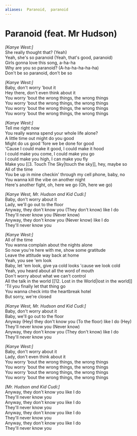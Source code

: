 ```yaml
---
aliases:  Paranoid,  paranoid
---
```


# Paranoid (feat. Mr Hudson)

_[Kanye West:]_  
She really thought that? (Yeah)  
Yeah, she's so paranoid (Yeah, that's good, paranoid)  
Girls gonna love this song, a-ha-ha  
Why are you so paranoid? (A-ha-ha-ha-ha-ha)  
Don't be so paranoid, don't be so  

_[Kanye West:]_  
Baby, don't worry 'bout it  
Hey there, don't even think about it  
You worry 'bout the wrong things, the wrong things  
You worry 'bout the wrong things, the wrong things  
You worry 'bout the wrong things, the wrong things  
You worry 'bout the wrong things, the wrong things  

_[Kanye West:]_  
Tell me right now  
You really wanna spend your whole life alone?  
A little time out might do you good  
Might do us good 'fore we be done for good  
'Cause I could make it good, I could make it hood  
I could make you come, I could make you go  
I could make you high, I can make you fly  
Make you [[3. Touch The Sky|touch the sky]], hey, maybe so  
All of the time  
You be up in mine checkin' through my cell phone, baby, no  
You wanna kill the vibe on another night  
Here's another fight, oh, here we go (Oh, here we go)  

_[Kanye West, Mr. Hudson and Kid Cudi:]_  
Baby, don't worry about it  
Lady, we'll go out to the floor  
Anyway, they don't know you (They don't know) like I do  
They'll never know you (Never know)  
Anyway, they don't know you (Never know) like I do  
They'll never know you  

_[Kanye West:]_  
All of the time  
You wanna complain about the nights alone  
So now you're here with me, show some gratitude  
Leave the attitude way back at home  
Yeah, you see 'em look  
Baby, let 'em look, give ya cold looks 'cause we look cold  
Yeah, you heard about all the word of mouth  
Don't worry about what we can't control  
All the talk in the world [[12. Lost in the World|lost in the world]]  
'Til you finally let that thing go  
You wanna check into the heartbreak hotel  
But sorry, we're closed  

_[Kanye West, Mr. Hudson and Kid Cudi:]_  
Baby, don't worry about it  
Baby, we'll go out to the floor  
Anyway (Hey) they don't know you (To the floor) like I do (Hey)  
They'll never know you (Never know)  
Anyway, they don't know you (They don't know) like I do  
They'll never know you  

_[Kanye West:]_  
Baby, don't worry about it  
Lady, don't even think about it  
You worry 'bout the wrong things, the wrong things  
You worry 'bout the wrong things, the wrong things  
You worry 'bout the wrong things, the wrong things  
You worry 'bout the wrong things, the wrong things  

_[Mr. Hudson and Kid Cudi:]_  
Anyway, they don't know you like I do  
They'll never know you  
Anyway, they don't know you like I do  
They'll never know you  
Anyway, they don't know you like I do  
They'll never know you  
Anyway, they don't know you like I do  
They'll never know you
